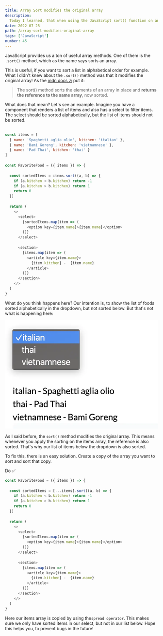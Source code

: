 ```yaml
---
title: Array Sort modifies the original array
description:
  Today I learned, that when using the JavaScript sort() function on an array, it does not return a new array, but rather modifies the original one.
date: 2022-07-25
path: /array-sort-modifies-original-array
tags: ['JavaScript']
number: 45
---
```


JavaScript provides us a ton of useful array methods. One of them is the `.sort()` method, which as the name says sorts an array. 

This is useful, if you want to sort a list in alphabetical order for example. What I didn't knew about the `.sort()` method was that it modifies the original array! As the <a href="https://developer.mozilla.org/en-US/docs/Web/JavaScript/Reference/Global_Objects/Array/sort" target="_blank">mdn docs &#8599;</a> put it: 

> The sort() method sorts the elements of an array in place and **returns the reference to the same array**, now sorted.


What does that mean? Let's see an example. Imagine you have a component that renders a list of items and also has a select to filter items. The select should be sorted alphabetically, but the list of items should not be sorted.


```js

const items = [
  { name: 'Spaghetti aglia olio', kitchen: 'italian' }, 
  { name: 'Bami Goreng', kitchen: 'vietnamnese' }, 
  { name: 'Pad Thai', kitchen: 'thai' }
]

const FavoriteFood = ({ items }) => {

  const sortedItems = items.sort((a, b) => {
    if (a.kitchen < b.kitchen) return -1
    if (a.kitchen > b.kitchen) return 1
    return 0
  })

  return (
    <>
      <select>
        {sortedItems.map(item => (
          <option key={item.name}>{item.name}</option>
        ))}
      </select>

      <section>
        {items.map(item => (
          <article key={item.name}>
            {item.kitchen} -  {item.name}
          </article>
        ))}
      </section>
    </>
  )
}

```

What do you think happens here? Our intention is, to show the list of foods sorted alphabetically in the dropdown, but not sorted below.
But that's not what is happening here:

![a screenshot of the example app with a select and a list of items](../images/screenshot-of-food-list.webp)

As I said before, the `sort()` method modifies the original array. This means whenever you apply the sorting on the
items array, the reference is also sorted. That's why our list of items below the dropdown is also sorted. 

To fix this, there is an easy solution. Create a copy of the array you want to sort and sort that copy.

Do ✅
```js
const FavoriteFood = ({ items }) => {

  const sortedItems = [...items].sort((a, b) => {
    if (a.kitchen < b.kitchen) return -1
    if (a.kitchen > b.kitchen) return 1
    return 0
  })

  return (
    <>
      <select>
        {sortedItems.map(item => (
          <option key={item.name}>{item.name}</option>
        ))}
      </select>

      <section>
        {items.map(item => (
          <article key={item.name}>
            {item.kitchen} -  {item.name}
          </article>
        ))}
      </section>
    </>
  )
}

```

Here our items array is copied by using the`spread operator`. This makes sure we only have sorted items in our select, but not in our list below.
Hope this helps you, to prevent bugs in the future!